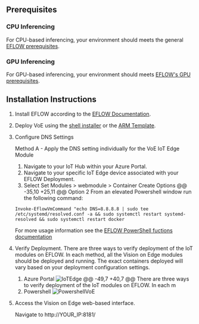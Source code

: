 ## Prerequisites

### CPU Inferencing
For CPU-based inferencing, your environment should meets the general [EFLOW prerequisites](https://docs.microsoft.com/en-us/azure/iot-edge/gpu-acceleration?view=iotedge-2018-06).

### GPU Inferencing
For GPU-based inferencing, your environment should meets [EFLOW's GPU prerequisites](https://docs.microsoft.com/en-us/azure/iot-edge/gpu-acceleration?view=iotedge-2018-06).

## Installation Instructions
1. Install EFLOW according to the [EFLOW Documentation](https://docs.microsoft.com/en-us/azure/iot-edge/how-to-install-iot-edge-on-windows?view=iotedge-2018-06&tabs=powershell).
2. Deploy VoE using the [shell installer](https://github.com/Azure-Samples/azure-intelligent-edge-patterns/blob/master/factory-ai-vision/Tutorial/Shell-installer-Tutorial.md) or the [ARM Template](https://github.com/Azure-Samples/azure-intelligent-edge-patterns/blob/master/factory-ai-vision/Tutorial/Tutorial_ARM_TemplateDeployment.md).
3. Configure DNS Settings

    Method A - Apply the DNS setting individually for the VoE IoT Edge Module
    1. Navigate to your IoT Hub within your Azure Portal. 
    2. Navigate to your specific IoT Edge device associated with your EFLOW Deployment.
    3. Select Set Modules > webmodule > Container Create Options
	@@ -35,10 +25,11 @@ Option 2
    From an elevated Powershell window run the following command:

    ```
    Invoke-EflowVmCommand "echo DNS=8.8.8.8 | sudo tee /etc/systemd/resolved.conf -a && sudo systemctl restart systemd-resolved && sudo systemctl restart docker
    ```
    For more usage information see the [EFLOW PowerShell fuctions documentation](https://docs.microsoft.com/en-us/azure/iot-edge/reference-iot-edge-for-linux-on-windows-functions?view=iotedge-2018-06)

4. Verify Deployment.
There are three ways to verify deployment of the IoT modules on EFLOW. In each method, all the Vision on Edge modules should be deployed and running. The exact containers deployed will vary based on your deployment configuration settings.
    1. Azure Portal
    ![IoTEdge](https://user-images.githubusercontent.com/7762651/122620241-4a231280-d047-11eb-940a-d0eee8b144cd.png)
	@@ -49,7 +40,7 @@ There are three ways to verify deployment of the IoT modules on EFLOW. In each m
    3. Powershell 
    ![PowershellVoE](https://user-images.githubusercontent.com/7762651/122621016-39739c00-d049-11eb-9742-22536c807638.PNG)

5. Access the Vision on Edge web-based interface.

    Navigate to http://YOUR_IP:8181/